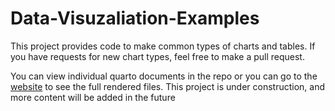 # Data-Visuzaliation-Examples

This project provides code to make common types of charts and tables. If you have requests for new chart types, feel free to make a pull request.

You can view individual quarto documents in the repo or you can go to the [website](https://san-mateo-county-health-epidemiology.github.io/Data-Visualization-Examples/) to see the full rendered files. This project is under construction, and more content will be added in the future
